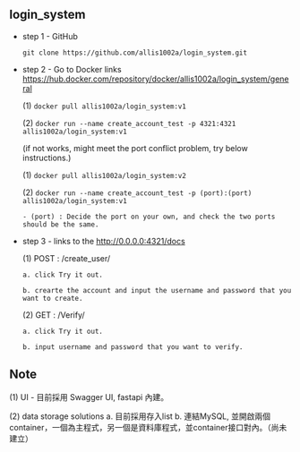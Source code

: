 ## login_system


* step 1 - GitHub

  `git clone https://github.com/allis1002a/login_system.git`
  

* step 2 - Go to Docker links https://hub.docker.com/repository/docker/allis1002a/login_system/general

  (1) `docker pull allis1002a/login_system:v1`
  
  (2) `docker run --name create_account_test -p 4321:4321 allis1002a/login_system:v1`
  
  (if not works, might meet the port conflict problem, try below instructions.)
  
  (1) `docker pull allis1002a/login_system:v2`
  
  (2) `docker run --name create_account_test -p (port):(port) allis1002a/login_system:v1`
      
      - (port) : Decide the port on your own, and check the two ports should be the same.
   

* step 3 - links to the http://0.0.0.0:4321/docs

  (1) POST : /create_user/ 

      a. click Try it out.
      
      b. crearte the account and input the username and password that you want to create.
      
  (2) GET : /Verify/ 

      a. click Try it out.
      
      b. input username and password that you want to verify.
      
      
 
 ## Note
 
 (1) UI - 目前採用 Swagger UI, fastapi 內建。
 
 (2) data storage solutions
      a. 目前採用存入list
      b. 連結MySQL, 並開啟兩個container，一個為主程式，另一個是資料庫程式，並container接口對內。（尚未建立）
 
 


